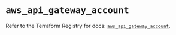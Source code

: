 # `aws_api_gateway_account`

Refer to the Terraform Registry for docs: [`aws_api_gateway_account`](https://registry.terraform.io/providers/hashicorp/aws/6.7.0/docs/resources/api_gateway_account).
